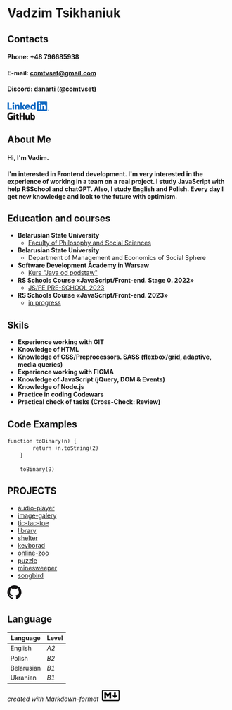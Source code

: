 # **Vadzim Tsikhaniuk**
## **Contacts**
#### **Phone:** +48 796685938
#### **E-mail:** comtvset@gmail.com
#### **Discord:** danarti (@comtvset)
[![LinkedIn**](https://raw.githubusercontent.com/comtvset/logo/main/LinkedIn_logo_95x23.png)](https://www.linkedin.com/in/vadzim-tsikhaniuk-69643b155/)
\
[![GitHub](https://raw.githubusercontent.com/comtvset/logo/main/GitHub_logo_63x17.png)](https://github.com/comtvset)

## **About Me**

#### Hi, I'm Vadim.
#### I'm interested in Frontend development. I'm very interested in the experience of working in a team on a real project. I study JavaScript with help RSSchool and chatGPT. Also, I study English and Polish. Every day I get new knowledge and look to the future with optimism.

## **Education and courses**
* **Belarusian State University**
  * [Faculty of Philosophy and Social Sciences](https://bsu.by/en/structure/faculties/fakultet-filosofii-i-sotsialnykh-nauk-d)
* **Belarusian State University**
  * Department of Management and Economics of Social Sphere
* **Software Development Academy in Warsaw**
  * [Kurs "Java od podstaw"](https://github.com/comtvset/sda/blob/main/certificate.pdf)
* **RS Schools Course «JavaScript/Front-end. Stage 0. 2022»**
  * [JS/FE PRE-SCHOOL 2023](https://app.rs.school/certificate/938412tj)
* **RS Schools Course «JavaScript/Front-end. 2023»**
  * [in progress](https://rs.school/js/)

## **Skils**
+ **Experience working with GIT**
+ **Knowledge of HTML**
+ **Knowledge of CSS/Preprocessors. SASS (flexbox/grid, adaptive, media queries)**
+ **Experience working with FIGMA**
+ **Knowledge of JavaScript (jQuery, DOM & Events)**
+ **Knowledge of Node.js**
+ **Practice in coding Codewars**
+ **Practical check of tasks (Cross-Check: Review)**

## **Code Examples**
```
function toBinary(n) {
        return +n.toString(2)
    }

    toBinary(9)

```
## **PROJECTS**
+ [audio-player](https://comtvset.github.io/JS-FE-Pre-School-2023Q2/js30-audio-player/)
+ [image-galery](https://comtvset.github.io/JS-FE-Pre-School-2023Q2/js30-image-galery/)
+ [tic-tac-toe](https://comtvset.github.io/JS-FE-Pre-School-2023Q2/tic-tac-toe/)
+ [library](https://comtvset.github.io/JS-FE-Pre-School-2023Q2/library/)
+ [shelter](https://rolling-scopes-school.github.io/comtvset-JSFE2023Q1/shelter/pages/main/index.html)
+ [keyborad](https://comtvset.github.io/development/)
+ [online-zoo](https://rolling-scopes-school.github.io/comtvset-JSFE2022Q3/online-zoo/pages/main/index.html)
+ [puzzle](https://rolling-scopes-school.github.io/comtvset-JSFE2022Q3/puzzle/)
+ [minesweeper](https://rolling-scopes-school.github.io/comtvset-JSFE2023Q1/minesweeper/index.html)
+ [songbird](https://rolling-scopes-school.github.io/comtvset-JSFE2022Q3/songBirds/#en)

[![GitHub](https://raw.githubusercontent.com/comtvset/logo/main/GitHub-Mark-32px.png)](https://github.com/comtvset/)

## **Language**

| Language     | Level        |
| ------------ | ------------ |
| English      | _A2_         |
| Polish       | _B2_         |
| Belarusian   | _B1_         |
| Ukranian     | _B1_         |

*created with Markdown-format*
[![created with Markdown-format](https://raw.githubusercontent.com/comtvset/logo/main/markdown_46x26.png)](https://en.wikipedia.org/wiki/Markdown)